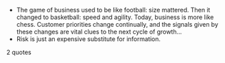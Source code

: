  - The game of business used to be like football: size mattered. Then it changed to basketball: speed and agility. Today, business is more like chess. Customer priorities change continually, and the signals given by these changes are vital clues to the next cycle of growth...
 - Risk is just an expensive substitute for information.

2 quotes